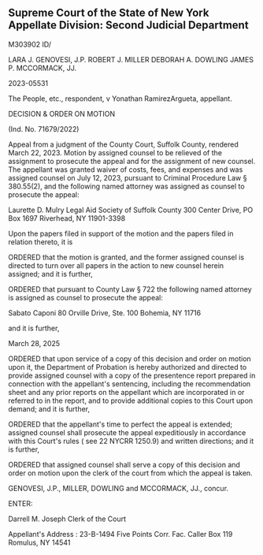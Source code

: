 ## Supreme Court of the State of New York Appellate Division: Second Judicial Department

M303902 ID/

LARA J. GENOVESI, J.P. ROBERT J. MILLER DEBORAH A. DOWLING JAMES P. MCCORMACK, JJ.

2023-05531

The People, etc., respondent, v Yonathan RamirezArgueta, appellant.

DECISION &amp; ORDER ON MOTION

(Ind. No. 71679/2022)

Appeal from a judgment of the County Court, Suffolk County, rendered March 22, 2023.  Motion by assigned counsel to be relieved of the assignment to prosecute the appeal and for the assignment of new counsel.  The appellant was granted waiver of costs, fees, and expenses and was assigned counsel on July 12, 2023, pursuant to Criminal Procedure Law § 380.55(2), and the following named attorney was assigned as counsel to prosecute the appeal:

Laurette D. Mulry Legal Aid Society of Suffolk County 300 Center Drive, PO Box 1697 Riverhead, NY 11901-3398

Upon the papers filed in support of the motion and the papers filed in relation thereto, it is

ORDERED that the motion is granted, and the former assigned counsel is directed to turn over all papers in the action to new counsel herein assigned; and it is further,

ORDERED that pursuant to County Law § 722 the following named attorney is assigned as counsel to prosecute the appeal:

Sabato Caponi 80 Orville Drive, Ste. 100 Bohemia, NY 11716

and it is further,

March 28, 2025

ORDERED that upon service of a copy of this decision and order on motion upon it, the Department of Probation is hereby authorized and directed to provide assigned counsel with a copy of the presentence report prepared in connection with the appellant's sentencing, including the recommendation sheet and any prior reports on the appellant which are incorporated in or referred to in the report, and to provide additional copies to this Court upon demand; and it is further,

ORDERED that the appellant's time to perfect the appeal is extended; assigned counsel shall prosecute the appeal expeditiously in accordance with this Court's rules ( see 22 NYCRR 1250.9) and written directions; and it is further,

ORDERED that assigned counsel shall serve a copy of this decision and order on motion upon the clerk of the court from which the appeal is taken.

GENOVESI, J.P., MILLER, DOWLING and MCCORMACK, JJ., concur.

<!-- image -->

ENTER:

Darrell M. Joseph Clerk of the Court

Appellant's Address : 23-B-1494 Five Points Corr. Fac. Caller Box 119 Romulus, NY 14541